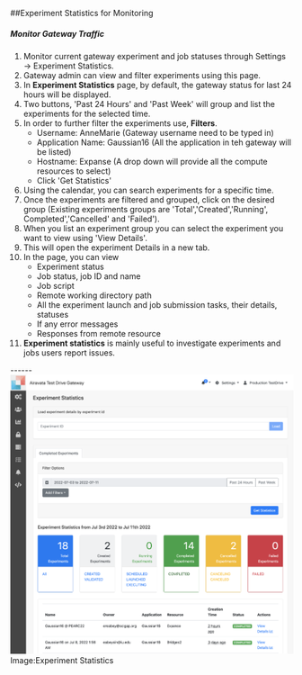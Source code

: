 ##Experiment Statistics for Monitoring  

##### Monitor Gateway Traffic
1. Monitor current gateway experiment and job statuses through Settings &rarr; Experiment Statistics.
2. Gateway admin can view and filter experiments using this page.
3. In **Experiment Statistics** page, by default, the gateway status for last 24 hours will be displayed.
4. Two buttons, 'Past 24 Hours' and 'Past Week' will group and list the experiments for the selected time.
5. In order to further filter the experiments use, **Filters**.
    - Username: AnneMarie (Gateway username need to be typed in)
    - Application Name: Gaussian16 (All the application in teh gateway will be listed)
    - Hostname: Expanse (A drop down will provide all the compute resources to select)
    - Click 'Get Statistics'
6. Using the calendar, you can search experiments for a specific time. 
7. Once the experiments are filtered and grouped, click on the desired group (Existing experiments groups are 'Total','Created','Running', Completed','Cancelled' and 'Failed').
8. When you list an experiment group you can select the experiment you want to view using 'View Details'. 
9. This will open the experiment Details in a new tab.
10. In the page, you can view
    - Experiment status
    - Job status, job ID and name
    - Job script
    - Remote working directory path
    - All the experiment launch and job submission tasks, their details, statuses
    - If any error messages
    - Responses from remote resource
11. **Experiment statistics** is mainly useful to investigate experiments and jobs users report issues.

<ADD>------
![Screenshot](../img/expstat1.png)
Image:Experiment Statistics
